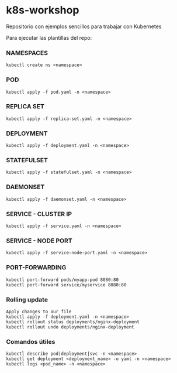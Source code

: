 # k8s-workshop
Repositorio con ejemplos sencillos para trabajar con Kubernetes


Para ejecutar las plantillas del repo:

### NAMESPACES
```
kubectl create ns <namespace>
```

### POD
```
kubectl apply -f pod.yaml -n <namespace>
```

### REPLICA SET
```
kubectl apply -f replica-set.yaml -n <namespace>
```

### DEPLOYMENT
```
kubectl apply -f deployment.yaml -n <namespace>
```

### STATEFULSET
```
kubectl apply -f statefulset.yaml -n <namespace>
```

### DAEMONSET
```
kubectl apply -f daemonset.yaml -n <namespace>
```

### SERVICE - CLUSTER IP
```
kubectl apply -f service.yaml -n <namespace>
```

### SERVICE - NODE PORT
```
kubectl apply -f service-node-port.yaml -n <namespace>
```

### PORT-FORWARDING
```
kubectl port-forward pods/myapp-pod 8080:80
kubectl port-forward service/myservice 8080:80
```

### Rolling update
```
Apply changes to our file
kubectl apply -f deployment.yaml -n <namespace>
kubectl rollout status deployments/nginx-deployment
kubectl rollout undo deployments/nginx-deployment
```
### Comandos útiles
```
kubectl describe pod|deployment|svc -n <namespace>
kubectl get deployment <deployment_name> -o yaml -n <namespace>
kubectl logs <pod_name> -n <namespace>
```
